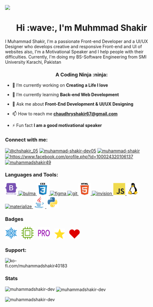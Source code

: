 <img src='https://github.com/MuhammadShakir-dev/MuhammadShakir-dev/blob/main/Twitter%20header%20-%201%20(2).png'>
<h1 align="center">Hi :wave:, I'm Muhmmad Shakir</h1>
<p>I Muhammad Shakir, I'm a passionate Front-end Developer and a UI/UX Designer who develops creative and responsive Front-end and UI of websites also, I'm a Motivational Speaker and I help people with their difficulties. Currently, I'm doing my BS-Software Engineering from SMI University Karachi, Pakistan</p>
<h3 align="center">A Coding Ninja :ninja: </h3>



- 🔭 I’m currently working on **Creating a Life I love**

- 🌱 I’m currently learning **Back-end Web Development**

- 💬 Ask me about **Front-End Development & UI/UX Designing**

- 📫 How to reach me **chaudhryshakir67@gmail.com**

- ⚡ Fun fact **I am a good motivational speaker**

<h3 align="left">Connect with me:</h3>
<p align="left">
<a href="https://twitter.com/@MShakir_05" target="blank"><img align="center" src="https://raw.githubusercontent.com/rahuldkjain/github-profile-readme-generator/master/src/images/icons/Social/twitter.svg" alt="@chshakir_05" height="30" width="40" /></a>
<a href="www.linkedin.com/in/muhammad-shakir-dev05" target="blank"><img align="center" src="https://raw.githubusercontent.com/rahuldkjain/github-profile-readme-generator/master/src/images/icons/Social/linked-in-alt.svg" alt="muhammad-shakir-dev05" height="30" width="40" /></a>
<a href="https://stackoverflow.com/users/muhammad-shakir" target="blank"><img align="center" src="https://raw.githubusercontent.com/rahuldkjain/github-profile-readme-generator/master/src/images/icons/Social/stack-overflow.svg" alt="muhammad-shakir" height="30" width="40" /></a>
<a href="https://fb.com/https://www.facebook.com/profile.php?id=100024320106137" target="blank"><img align="center" src="https://raw.githubusercontent.com/rahuldkjain/github-profile-readme-generator/master/src/images/icons/Social/facebook.svg" alt="https://www.facebook.com/profile.php?id=100024320106137" height="30" width="40" /></a>
<a href="https://instagram.com/muhammadshakir49" target="blank"><img align="center" src="https://raw.githubusercontent.com/rahuldkjain/github-profile-readme-generator/master/src/images/icons/Social/instagram.svg" alt="muhammadshakir49" height="30" width="40" /></a>
</p>

<h3 align="left">Languages and Tools:</h3>
<p align="left"> <a href="https://getbootstrap.com" target="_blank" rel="noreferrer"> <img src="https://raw.githubusercontent.com/devicons/devicon/master/icons/bootstrap/bootstrap-plain-wordmark.svg" alt="bootstrap" width="40" height="40"/> </a> <a href="https://bulma.io/" target="_blank" rel="noreferrer"> <img src="https://raw.githubusercontent.com/gilbarbara/logos/804dc257b59e144eaca5bc6ffd16949752c6f789/logos/bulma.svg" alt="bulma" width="40" height="40"/> </a> <a href="https://www.w3schools.com/css/" target="_blank" rel="noreferrer"> <img src="https://raw.githubusercontent.com/devicons/devicon/master/icons/css3/css3-original-wordmark.svg" alt="css3" width="40" height="40"/> </a> <a href="https://www.figma.com/" target="_blank" rel="noreferrer"> <img src="https://www.vectorlogo.zone/logos/figma/figma-icon.svg" alt="figma" width="40" height="40"/> </a> <a href="https://git-scm.com/" target="_blank" rel="noreferrer"> <img src="https://www.vectorlogo.zone/logos/git-scm/git-scm-icon.svg" alt="git" width="40" height="40"/> </a> <a href="https://www.w3.org/html/" target="_blank" rel="noreferrer"> <img src="https://raw.githubusercontent.com/devicons/devicon/master/icons/html5/html5-original-wordmark.svg" alt="html5" width="40" height="40"/> </a> <a href="https://www.invisionapp.com/" target="_blank" rel="noreferrer"> <img src="https://www.vectorlogo.zone/logos/invisionapp/invisionapp-icon.svg" alt="invision" width="40" height="40"/> </a> <a href="https://developer.mozilla.org/en-US/docs/Web/JavaScript" target="_blank" rel="noreferrer"> <img src="https://raw.githubusercontent.com/devicons/devicon/master/icons/javascript/javascript-original.svg" alt="javascript" width="40" height="40"/> </a> <a href="https://www.linux.org/" target="_blank" rel="noreferrer"> <img src="https://raw.githubusercontent.com/devicons/devicon/master/icons/linux/linux-original.svg" alt="linux" width="40" height="40"/> </a> <a href="https://materializecss.com/" target="_blank" rel="noreferrer"> <img src="https://raw.githubusercontent.com/prplx/svg-logos/5585531d45d294869c4eaab4d7cf2e9c167710a9/svg/materialize.svg" alt="materialize" width="40" height="40"/> </a> <a href="https://www.java.com" target="_blank" rel="noreferrer"> <img src="https://raw.githubusercontent.com/devicons/devicon/master/icons/java/java-original.svg" alt="java" width="40" height="40"/> </a><a href="https://www.python.org" target="_blank" rel="noreferrer"> <img src="https://raw.githubusercontent.com/devicons/devicon/master/icons/python/python-original.svg" alt="python" width="40" height="40"/> </a> </p>
<h3>Badges</h3>
<a href='https://archiveprogram.github.com/'><img src='https://raw.githubusercontent.com/acervenky/animated-github-badges/master/assets/acbadge.gif' width='40' height='40'></a> <a href='https://docs.github.com/en/developers'><img src='https://raw.githubusercontent.com/acervenky/animated-github-badges/master/assets/devbadge.gif' width='40' height='40'></a> <a href='https://github.com/pricing'><img src='https://raw.githubusercontent.com/acervenky/animated-github-badges/master/assets/pro.gif' width='40' height='40'></a> <a href='https://stars.github.com/'><img src='https://raw.githubusercontent.com/acervenky/animated-github-badges/master/assets/starbadge.gif' width='35' height='35'></a> <a href='https://docs.github.com/en/github/supporting-the-open-source-community-with-github-sponsors'><img src='https://raw.githubusercontent.com/acervenky/animated-github-badges/master/assets/sponsorbadge.gif' width='35' height='35'></a>

<h3 align="left">Support:</h3>
<p><a href="https://ko-fi.com/ko-fi.com/muhammadshakir40183"> <img align="left" src="https://cdn.ko-fi.com/cdn/kofi3.png?v=3" height="50" width="210" alt="ko-fi.com/muhammadshakir40183" /></a></p><br><br>
<h3>Stats</h3>
<p><img align="left" src="https://github-readme-stats.vercel.app/api/top-langs?username=muhammadshakir-dev&show_icons=true&locale=en&layout=compact" alt="muhammadshakir-dev" /></p>

<p>&nbsp;<img align="center" src="https://github-readme-stats.vercel.app/api?username=muhammadshakir-dev&show_icons=true&locale=en" alt="muhammadshakir-dev" /></p>

<p><img align="center" src="https://github-readme-streak-stats.herokuapp.com/?user=muhammadshakir-dev&" alt="muhammadshakir-dev" /></p>

